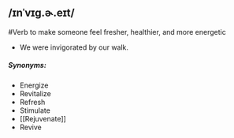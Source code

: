 ## /ɪnˈvɪɡ.ɚ.eɪt/  
#Verb 
to make someone feel fresher, healthier, and more energetic

- We were invigorated by our walk.

##### Synonyms:
- Energize
- Revitalize
- Refresh
- Stimulate
- [[Rejuvenate]]
- Revive